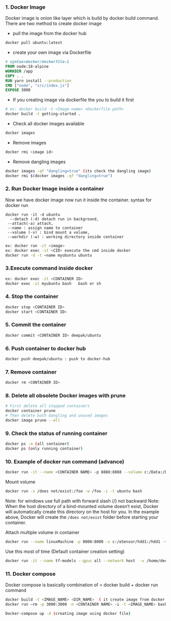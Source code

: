 
### 1. Docker Image
Docker image is onion like layer which is build by docker build command. There are two method to create docker image
- pull the image from the docker hub
```bash
docker pull ubuntu:latest
```
- create your own image via Dockerfile
```dockerfile
# syntax=docker/dockerfile:1
FROM node:18-alpine
WORKDIR /app
COPY . .
RUN yarn install --production
CMD ["node", "src/index.js"]
EXPOSE 3000
```
- If you creating image via dockerfile the you to build it first
```bash
# ex: docker build -t <Image-name> <Dockerfile path>
docker build -t getting-started .
```
- Check all docker images available
```bash
docker images
```

- Remove images
```bash
docker rmi <image id>
```
- Remove dangling images
```bash
docker images -qf "dangling=true" (its check the dangling image)
docker rmi $(docker images -qf "dangling=true")
```
### 2. Run Docker Image inside a container
Now we have docker image now run it inside the container.
syntax for docker run
```
docker run -it -d ubuntu
  --detach (-d) detach run in background, 
 --attach(-a) attach, 
 --name : assign name to container
 --volume (-v) : bind mount a volume, 
 --workdir (-w) : working directory inside container
 ```
```bash
ex: docker run -it <image>
ex: docker exec -it <CID> execute the cmd inside docker
docker run -d -t –name myubuntu ubuntu

```

### 3.Execute command inside docker
```bash
ex: docker exec -it <CONTAINER ID>
docker exec -it myubuntu bash   bash or sh
```
### 4. Stop the container
```bash
docker stop <CONTAINER ID>
docker start <CONTAINER ID> 
```
### 5. Commit the container
```bash
docker commit <CONTAINER ID> deepak/ubuntu
```
### 6. Push container to docker hub
```bash
docker push deepak/ubuntu : push to docker-hub 
```

### 7. Remove container
```bash
docker rm <CONTAINER ID>
```
### 8. Delete all obsolete Docker images with prune
```bash
# First delete all stopped containers
docker container prune
# Then delete both dangling and unused images
docker image prune --all
```
### 9. Check the status of running container
```bash
docker ps -a (all container)
docker ps (only running container)
```

### 10. Example of docker run command (advance)
```bash
docker run -it --name <CONTAINER NAME> -p 8888:8888 --volume c:/Data:/Data --workdir /Data/ <IMAGE NAME> bash
```
Mount volume
```bash
docker run -v /does not/exist:/foo -w /foo -i -t ubuntu bash
```
Note: for windows use full path with forward slash (/) not backward
Note: When the host directory of a bind-mounted volume doesn’t exist, Docker will automatically create this directory on the host for you. In the example above, Docker will create the ```/does not/exist``` folder before starting your container.

Attach multiple volume in container
```bash
docker run --name linuxMachine -p 8000:8000 -v c:/eSensor/hdd1:/hdd1 -v c:/eSensor/hdd2:/hdd2 -i -t ubuntu:18.04 bash
```

Use this most of time (Default container creation setting)
```bash
docker run -it --name tf-models --gpus all --network host  -v /home/deepak/Task/models:/home/models -w /home/models tensorflow/tensorflow bash
```

### 11. Docker compose 
Docker compose is basically combination of = docker build + docker run command
```bash
docker build -t <IMAGE_NAME> <DIR_NAME>  ( it create image from docker file)
docker run –rm -p 3000:3000 -n <CONTAINER NAME> -i -t <IMAGE_NAME> bash (it run the container)
```
```bash
Docker-compose up -d (creating image using docker file) 
```


